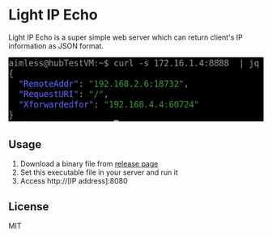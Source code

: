# Light IP Echo

Light IP Echo is a super simple web server which can return client's IP  information as JSON format. 

![image](docs/readme01.png)

## Usage

1. Download a binary file from [release page](https://github.com/kongou-ae/light-ip-echo/releases)
1. Set this executable file in your server and run it
2. Access http://[IP address]:8080

## License
MIT
